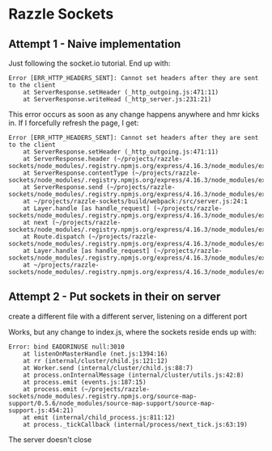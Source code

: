 # Razzle Sockets

## Attempt 1 - Naive implementation

Just following the socket.io tutorial. End up with:

```
Error [ERR_HTTP_HEADERS_SENT]: Cannot set headers after they are sent to the client
    at ServerResponse.setHeader (_http_outgoing.js:471:11)
    at ServerResponse.writeHead (_http_server.js:231:21)
```

This error occurs as soon as any change happens anywhere and hmr kicks in.
If I forcefully refresh the page, I get:

```
Error [ERR_HTTP_HEADERS_SENT]: Cannot set headers after they are sent to the client
    at ServerResponse.setHeader (_http_outgoing.js:471:11)
    at ServerResponse.header (~/projects/razzle-sockets/node_modules/.registry.npmjs.org/express/4.16.3/node_modules/express/lib/response.js:767:10)
    at ServerResponse.contentType (~/projects/razzle-sockets/node_modules/.registry.npmjs.org/express/4.16.3/node_modules/express/lib/response.js:595:15)
    at ServerResponse.send (~/projects/razzle-sockets/node_modules/.registry.npmjs.org/express/4.16.3/node_modules/express/lib/response.js:145:14)
    at ~/projects/razzle-sockets/build/webpack:/src/server.js:24:1
    at Layer.handle [as handle_request] (~/projects/razzle-sockets/node_modules/.registry.npmjs.org/express/4.16.3/node_modules/express/lib/router/layer.js:95:5)
    at next (~/projects/razzle-sockets/node_modules/.registry.npmjs.org/express/4.16.3/node_modules/express/lib/router/route.js:137:13)
    at Route.dispatch (~/projects/razzle-sockets/node_modules/.registry.npmjs.org/express/4.16.3/node_modules/express/lib/router/route.js:112:3)
    at Layer.handle [as handle_request] (~/projects/razzle-sockets/node_modules/.registry.npmjs.org/express/4.16.3/node_modules/express/lib/router/layer.js:95:5)
    at ~/projects/razzle-sockets/node_modules/.registry.npmjs.org/express/4.16.3/node_modules/express/lib/router/index.js:281:22
```

## Attempt 2 - Put sockets in their on server

create a different file with a different server, listening on a different port

Works, but any change to index.js, where the sockets reside ends up with:

```
Error: bind EADDRINUSE null:3010
    at listenOnMasterHandle (net.js:1394:16)
    at rr (internal/cluster/child.js:121:12)
    at Worker.send (internal/cluster/child.js:88:7)
    at process.onInternalMessage (internal/cluster/utils.js:42:8)
    at process.emit (events.js:187:15)
    at process.emit (~/projects/razzle-sockets/node_modules/.registry.npmjs.org/source-map-support/0.5.6/node_modules/source-map-support/source-map-support.js:454:21)
    at emit (internal/child_process.js:811:12)
    at process._tickCallback (internal/process/next_tick.js:63:19)
```

The server doesn't close
